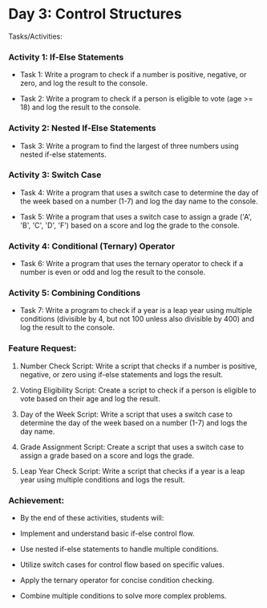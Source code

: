 # Day 3: Control Structures

Tasks/Activities:

### Activity 1: If-Else Statements
- Task 1: Write a program to check if a number is positive, negative, or zero, and log the result to the console. 

- Task 2: Write a program to check if a person is eligible to vote (age >= 18) and log the result to the console.

### Activity 2: Nested If-Else Statements
- Task 3: Write a program to find the largest of three numbers using nested if-else statements.

### Activity 3: Switch Case
- Task 4: Write a program that uses a switch case to determine the day of the week based on a number (1-7) and log the day name to the console. 

- Task 5: Write a program that uses a switch case to assign a grade ('A', 'B', 'C', 'D', 'F') based on a score and log the grade to the console.

### Activity 4: Conditional (Ternary) Operator
- Task 6: Write a program that uses the ternary operator to check if a number is even or odd and log the result to the console.

### Activity 5: Combining Conditions
- Task 7: Write a program to check if a year is a leap year using multiple conditions (divisible by 4, but not 100 unless also divisible by 400) and log the result to the console.

### Feature Request:

1. Number Check Script: Write a script that checks if a number is positive, negative, or zero using if-else statements and logs the result.

2. Voting Eligibility Script: Create a script to check if a person is eligible to vote based on their age and log the result.

3. Day of the Week Script: Write a script that uses a switch case to determine the day of the week based on a number (1-7) and logs the day name. 

4. Grade Assignment Script: Create a script that uses a switch case to assign a grade based on a score and logs the grade.

5. Leap Year Check Script: Write a script that checks if a year is a leap year using multiple conditions and logs the result.


### Achievement:
- By the end of these activities, students will:

- Implement and understand basic if-else control flow.

- Use nested if-else statements to handle multiple conditions.

- Utilize switch cases for control flow based on specific values.

- Apply the ternary operator for concise condition checking.

- Combine multiple conditions to solve more complex problems.